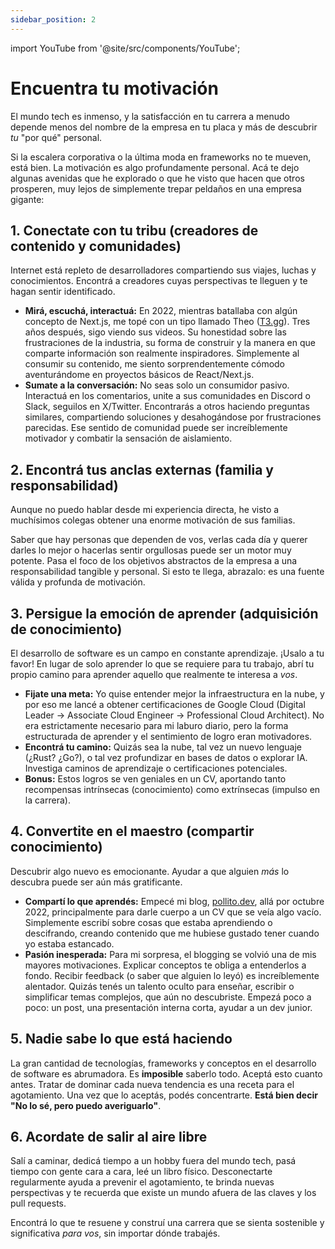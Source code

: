 ```yaml
---
sidebar_position: 2
---
```


import YouTube from '@site/src/components/YouTube';

# Encuentra tu motivación

El mundo tech es inmenso, y la satisfacción en tu carrera a menudo depende menos del nombre de la empresa en tu placa y más de descubrir *tu* "por qué" personal.

Si la escalera corporativa o la última moda en frameworks no te mueven, está bien. La motivación es algo profundamente personal. Acá te dejo algunas avenidas que he explorado o que he visto que hacen que otros prosperen, muy lejos de simplemente trepar peldaños en una empresa gigante:

## 1. Conectate con tu tribu (creadores de contenido y comunidades)

Internet está repleto de desarrolladores compartiendo sus viajes, luchas y conocimientos. Encontrá a creadores cuyas perspectivas te lleguen y te hagan sentir identificado.

* **Mirá, escuchá, interactuá:** En 2022, mientras batallaba con algún concepto de Next.js, me topé con un tipo llamado Theo ([T3.gg](https://t3.gg/)). Tres años después, sigo viendo sus videos. Su honestidad sobre las frustraciones de la industria, su forma de construir y la manera en que comparte información son realmente inspiradores. Simplemente al consumir su contenido, me siento sorprendentemente cómodo aventurándome en proyectos básicos de React/Next.js.
* **Sumate a la conversación:** No seas solo un consumidor pasivo. Interactuá en los comentarios, unite a sus comunidades en Discord o Slack, seguilos en X/Twitter. Encontrarás a otros haciendo preguntas similares, compartiendo soluciones y desahogándose por frustraciones parecidas. Ese sentido de comunidad puede ser increíblemente motivador y combatir la sensación de aislamiento.

## 2. Encontrá tus anclas externas (familia y responsabilidad)

Aunque no puedo hablar desde mi experiencia directa, he visto a muchísimos colegas obtener una enorme motivación de sus familias.

Saber que hay personas que dependen de vos, verlas cada día y querer darles lo mejor o hacerlas sentir orgullosas puede ser un motor muy potente. Pasa el foco de los objetivos abstractos de la empresa a una responsabilidad tangible y personal. Si esto te llega, abrazalo: es una fuente válida y profunda de motivación.

## 3. Persigue la emoción de aprender (adquisición de conocimiento)

El desarrollo de software es un campo en constante aprendizaje. ¡Usalo a tu favor! En lugar de solo aprender lo que se requiere para tu trabajo, abrí tu propio camino para aprender aquello que realmente te interesa a *vos*.

* **Fijate una meta:** Yo quise entender mejor la infraestructura en la nube, y por eso me lancé a obtener certificaciones de Google Cloud (Digital Leader -> Associate Cloud Engineer -> Professional Cloud Architect). No era estrictamente necesario para mi laburo diario, pero la forma estructurada de aprender y el sentimiento de logro eran motivadores.
* **Encontrá tu camino:** Quizás sea la nube, tal vez un nuevo lenguaje (¿Rust? ¿Go?), o tal vez profundizar en bases de datos o explorar IA. Investiga caminos de aprendizaje o certificaciones potenciales.
* **Bonus:** Estos logros se ven geniales en un CV, aportando tanto recompensas intrínsecas (conocimiento) como extrínsecas (impulso en la carrera).

## 4. Convertite en el maestro (compartir conocimiento)

Descubrir algo nuevo es emocionante. Ayudar a que alguien *más* lo descubra puede ser aún más gratificante.

* **Compartí lo que aprendés:** Empecé mi blog, [pollito.dev](https://pollito.dev/), allá por octubre 2022, principalmente para darle cuerpo a un CV que se veía algo vacío. Simplemente escribí sobre cosas que estaba aprendiendo o descifrando, creando contenido que me hubiese gustado tener cuando yo estaba estancado.
* **Pasión inesperada:** Para mi sorpresa, el blogging se volvió una de mis mayores motivaciones. Explicar conceptos te obliga a entenderlos a fondo. Recibir feedback (o saber que alguien lo leyó) es increíblemente alentador. Quizás tenés un talento oculto para enseñar, escribir o simplificar temas complejos, que aún no descubriste. Empezá poco a poco: un post, una presentación interna corta, ayudar a un dev junior.

## 5. Nadie sabe lo que está haciendo

<YouTube id="A3IQj0LCocA" />

La gran cantidad de tecnologías, frameworks y conceptos en el desarrollo de software es abrumadora. Es **imposible** saberlo todo. Aceptá esto cuanto antes. Tratar de dominar cada nueva tendencia es una receta para el agotamiento. Una vez que lo aceptás, podés concentrarte. **Está bien decir "No lo sé, pero puedo averiguarlo"**.

## 6. Acordate de salir al aire libre

Salí a caminar, dedicá tiempo a un hobby fuera del mundo tech, pasá tiempo con gente cara a cara, leé un libro físico. Desconectarte regularmente ayuda a prevenir el agotamiento, te brinda nuevas perspectivas y te recuerda que existe un mundo afuera de las claves y los pull requests.

Encontrá lo que te resuene y construí una carrera que se sienta sostenible y significativa *para vos*, sin importar dónde trabajés.